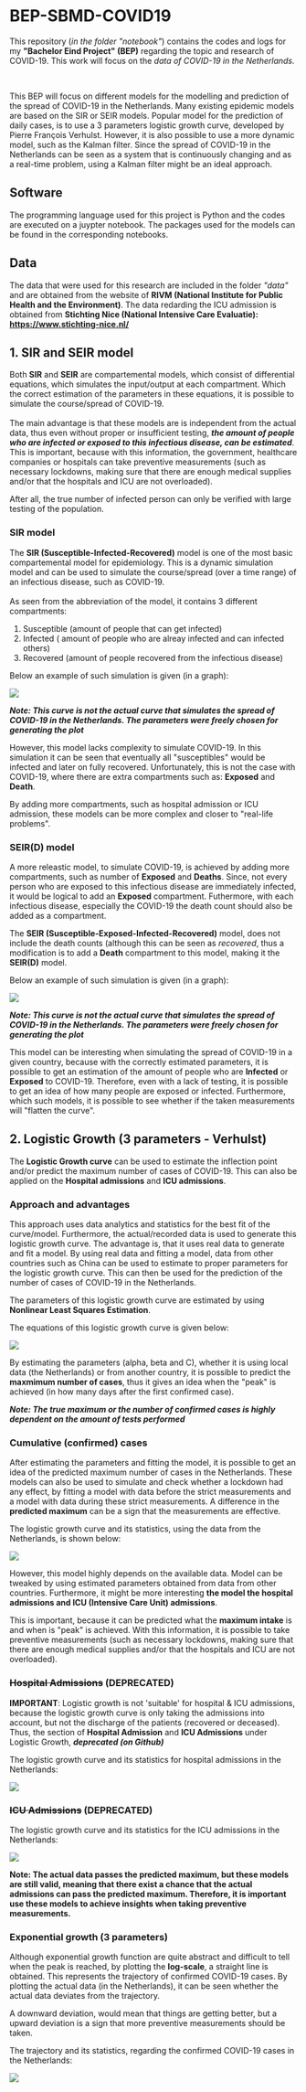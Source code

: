 # BEP-SBMD-COVID19

This repository (*in the folder "notebook"*) contains the codes and logs for my **"Bachelor Eind Project" (BEP)** regarding the topic and research of COVID-19. This work will focus on the *data of COVID-19 in the Netherlands.* 


<br>


This BEP will focus on different models for the modelling and prediction of the spread
of COVID-19 in the Netherlands. Many existing epidemic models are based on the SIR
or SEIR models. Popular model for the prediction of daily cases, is to use a 3 parameters logistic
growth curve, developed by Pierre François Verhulst. However, it is also possible to use
a more dynamic model, such as the Kalman filter. Since the spread of COVID-19 in
the Netherlands can be seen as a system that is continuously changing and as a real-time
problem, using a Kalman filter might be an ideal approach.




## Software

The programming language used for this project is Python and the codes are executed on a juypter notebook. The packages used for the models can be found in the corresponding notebooks.

## Data
The data that were used for this research are included in the folder _"data"_ and are obtained from the website of **RIVM (National Institute for Public Health and the Environment)**.
The data redarding the ICU  admission is obtained from **Stichting Nice (National Intensive Care Evaluatie): https://www.stichting-nice.nl/**

## 1. SIR and SEIR model 

Both **SIR** and **SEIR** are compartemental models, which consist of differential equations, which simulates the input/output at each compartment. Which the correct estimation of the parameters in these equations, it is possible to simulate the course/spread of COVID-19. 
<br><br>
The main advantage is that these models are is independent from the actual data, thus even without proper or insufficient testing, _**the amount of people who are infected or exposed to this infectious disease, can be estimated**_. This is important, because with this information, the government, healthcare companies or hospitals can take preventive measurements (such as necessary lockdowns, making sure that there are enough medical supplies and/or that the hospitals and ICU are not overloaded).

After all, the true number of infected person can only be verified with large testing of the population. 
### SIR model 

The **SIR (Susceptible-Infected-Recovered)** model is one of the most basic compartemental model for epidemiology. This is a dynamic simulation model and can be used to simulate the course/spread (over a time range) of an infectious disease, such as COVID-19. 
<br>
<br>
As seen from the abbreviation of the model, it contains 3 different compartments: 
1. Susceptible (amount of people that can get infected)
2. Infected    ( amount of people who are alreay infected and can infected others)
3. Recovered   (amount of people recovered from the infectious disease)

Below an example of such simulation is given (in a graph):
<br>

![](/images/sir_simulation.png)

_**Note: This curve is not the actual curve that simulates the spread of COVID-19 in the Netherlands. The parameters were freely chosen for generating the plot**_

However, this model lacks complexity to simulate COVID-19. In this simulation it can be seen that eventually all "susceptibles" would be infected and later on fully recovered. Unfortunately, this is not the case with COVID-19, where there are extra compartments such as: **Exposed** and **Death**.

By adding more compartments, such as hospital admission or ICU admission, these models can be more complex and closer to "real-life problems".

### SEIR(D) model

A more releastic model, to simulate COVID-19, is achieved by adding more compartments, such as number of **Exposed** and **Deaths**. Since, not every person who are exposed to this infectious disease are immediately infected, it would be logical to add an **Exposed** compartment. Futhermore, with each infectious disease, especially the COVID-19 the death count should also be added as a compartment. 


The **SEIR (Susceptible-Exposed-Infected-Recovered)** model, does not include the death counts (although this can be seen as *recovered*, thus a modification is to add a **Death** compartment to this model, making it the **SEIR(D)** model. 

Below an example of such simulation is given (in a graph):

![](/images/seird_simulation.png)

_**Note: This curve is not the actual curve that simulates the spread of COVID-19 in the Netherlands. The parameters were freely chosen for generating the plot**_


This model can be interesting when simulating the spread of COVID-19 in a given country, because with the correctly estimated parameters, it is possible to get an estimation of the amount of people who are **Infected** or **Exposed** to COVID-19. Therefore, even with a lack of testing, it is possible to get an idea of how many people are exposed or infected. Furthermore, which such models, it is possible to see whether if the taken measurements will "flatten the curve".

## 2. Logistic Growth (3 parameters - Verhulst)

The **Logistic Growth curve** can be used to estimate the inflection point and/or predict the maximum number of cases of COVID-19. This can also be applied on the **Hospital admissions** and **ICU admissions**. 

### Approach and advantages 
This approach uses data analytics and statistics for the best fit of the curve/model. Furthermore, the actual/recorded data is used to generate this logistic growth curve. The advantage is, that it uses real data to generate and fit a model. By using real data and fitting a model, data from other countries such as China can be used to estimate to proper parameters for the logistic growth curve. This can then be used for the prediction of the number of cases of COVID-19 in the Netherlands. 

The parameters of this logistic growth curve are estimated by using **Nonlinear Least Squares Estimation**. 

The equations of this logistic growth curve is given below: 

![](/images/logistic_growth_equation.PNG)

By estimating the parameters (alpha, beta and C), whether it is using local data (the Netherlands) or from another country, it is possible to predict the **maxmimum number of cases**, thus it gives an idea when the "peak" is achieved (in how many days after the first confirmed case).

**_Note: The true maximum or the number of confirmed cases is highly dependent on the amount of tests performed_**


### Cumulative (confirmed) cases 
After estimating the parameters and fitting the model, it is possible to get an idea of the predicted maximum number of cases in the Netherlands. These models can also be used to simulate and check whether a lockdown had any effect, by fitting a model with data before the strict measurements and a model with data during these strict measurements. A difference in the **predicted maximum** can be a sign that the measurements are effective. 

The logistic growth curve and its statistics, using the data from the Netherlands, is shown below:


![](/images/log_growth_dailycases.PNG)


However, this model highly depends on the available data. Model can be tweaked by using estimated parameters obtained from data from other countries. Furthermore, it might be more interesting **the model the hospital admissions and ICU (Intensive Care Unit) admissions**. 

This is important, because it can be predicted what the **maximum intake** is and when is "peak" is achieved. With this information, it is possible to take preventive measurements (such as necessary lockdowns, making sure that there are enough medical supplies and/or that the hospitals and ICU are not overloaded).

### ~~Hospital Admissions~~ (DEPRECATED) 

**IMPORTANT**: Logistic growth is not 'suitable' for hospital & ICU admissions, because the logistic growth curve is only taking the admissions into account, but not the discharge of the patients (recovered or deceased). 
Thus, the section of **Hospital Admission** and **ICU Admissions** under Logistic Growth, **_deprecated (on Github)_**

The logistic growth curve and its statistics for hospital admissions in the Netherlands: 

![](/images/log_growth_hosp.PNG)


### ~~ICU Admissions~~ (DEPRECATED) 

The logistic growth curve and its statistics for the ICU admissions in the Netherlands: 

![](/images/log_growth_icu.PNG)

**Note: The actual data passes the predicted maximum, but these models are still valid, meaning that there exist a chance that the actual admissions can pass the predicted maximum. Therefore, it is important use these models to achieve insights when taking preventive measurements.**


### Exponential growth (3 parameters)

Although exponential growth function are quite abstract and difficult to tell when the peak is reached, by plotting the **log-scale**, a straight line is obtained. This represents the trajectory of confirmed COVID-19 cases. By plotting the actual data (in the Netherlands), it can be seen whether the actual data deviates from the trajectory. 

A downward deviation, would mean that things are getting better, but a upward deviation is a sign that more preventive measurements should be taken. 

The trajectory and its statistics, regarding the confirmed COVID-19 cases in the Netherlands: 

![](/images/exp_trajectory.PNG)